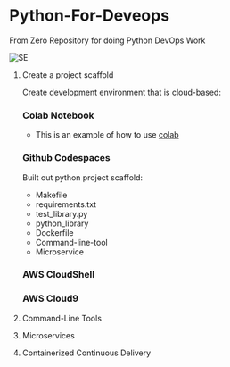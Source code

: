 # Python-For-Deveops
From Zero Repository for doing Python DevOps Work

![SE](https://github.com/EricAgyemang/Python-For-Deveops-Nov-2023/assets/63588490/87dbe182-9f22-4293-9b8c-3035b2940dda)

1. Create a project scaffold

      Create development environment that is cloud-based:
      
      ### Colab Notebook
      
      * This is an example of how to use [colab](https://github.com/EricAgyemang/Python-For-Deveops-Nov-2023/blob/main/Getting_Started_python.ipynb)
      
      ### Github Codespaces
    
      Built out python project scaffold:
      
      * Makefile
      * requirements.txt
      * test_library.py
      * python_library
      * Dockerfile
      * Command-line-tool
      * Microservice
    
        
      ### AWS CloudShell
      ### AWS Cloud9

  
2. Command-Line Tools

3. Microservices

4. Containerized Continuous Delivery

